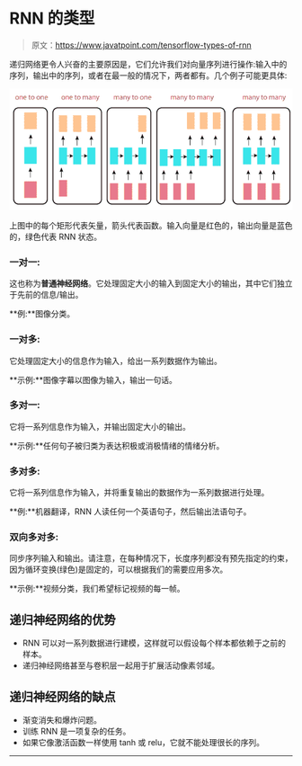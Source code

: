 # RNN 的类型

> 原文：<https://www.javatpoint.com/tensorflow-types-of-rnn>

递归网络更令人兴奋的主要原因是，它们允许我们对向量序列进行操作:输入中的序列，输出中的序列，或者在最一般的情况下，两者都有。几个例子可能更具体:

![Types of RNN](img/3ad3d8023998ff72e9319b7fea652800.png)

上图中的每个矩形代表矢量，箭头代表函数。输入向量是红色的，输出向量是蓝色的，绿色代表 RNN 状态。

### 一对一:

这也称为**普通神经网络**。它处理固定大小的输入到固定大小的输出，其中它们独立于先前的信息/输出。

**例:**图像分类。

### 一对多:

它处理固定大小的信息作为输入，给出一系列数据作为输出。

**示例:**图像字幕以图像为输入，输出一句话。

### 多对一:

它将一系列信息作为输入，并输出固定大小的输出。

**示例:**任何句子被归类为表达积极或消极情绪的情绪分析。

### 多对多:

它将一系列信息作为输入，并将重复输出的数据作为一系列数据进行处理。

**例:**机器翻译，RNN 人读任何一个英语句子，然后输出法语句子。

### 双向多对多:

同步序列输入和输出。请注意，在每种情况下，长度序列都没有预先指定的约束，因为循环变换(绿色)是固定的，可以根据我们的需要应用多次。

**示例:**视频分类，我们希望标记视频的每一帧。

## 递归神经网络的优势

*   RNN 可以对一系列数据进行建模，这样就可以假设每个样本都依赖于之前的样本。
*   递归神经网络甚至与卷积层一起用于扩展活动像素邻域。

## 递归神经网络的缺点

*   渐变消失和爆炸问题。
*   训练 RNN 是一项复杂的任务。
*   如果它像激活函数一样使用 tanh 或 relu，它就不能处理很长的序列。

* * *